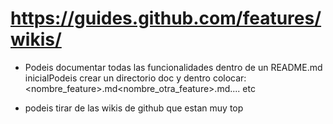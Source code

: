 # https://guides.github.com/features/wikis/

- Podeis documentar todas las funcionalidades dentro de un README.md inicialPodeis crear un directorio doc y dentro colocar:<nombre_feature>.md<nombre_otra_feature>.md.... etc

- podeis tirar de las wikis de github que estan muy top



